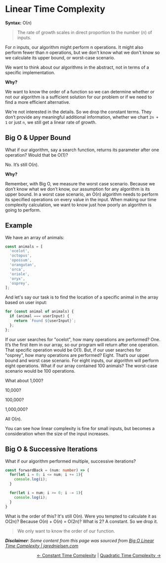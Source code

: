 # Linear Time Complexity

**Syntax:** O(_n_)

> The rate of growth scales in direct proportion to the number (_n_) of inputs.

For _n_ inputs, our algorithm might perform n operations. It might also perform fewer than _n_ operations, but we don't know what we don't know so we calculate its upper bound, or worst-case scenario.

We want to think about our algorithms in the abstract, not in terms of a specific implementation.

**Why?**

We want to know the order of a function so we can determine whether or not our algorithm is a sufficient solution for our problem or if we need to find a more efficient alternative.

We're not interested in the details. So we drop the constant terms. They don’t provide any meaningful additional information, whether we chart `2n + 1` or just `n`, we still get a linear rate of growth.

## Big O & Upper Bound

What if our algorithm, say a search function, returns its parameter after one operation? Would that be O(1)?

No. It’s still O(_n_).

**Why?**

Remember, with Big O, we measure the worst case scenario. Because we don’t know what we don’t know, our assumption for any algorithm is its upper bound. In a worst case scenario, an O(_n_) algorithm needs to perform its specified operations on every value in the input. When making our time complexity calculation, we want to know just how poorly an algorithm is going to perform.

## Example

We have an array of animals:

```typescript
const animals = [
  'ocelot',
  'octopus',
  'opossum',
  'orangutan',
  'orca',
  'oriole',
  'oryx',
  'osprey',
];
```

And let's say our task is to find the location of a specific animal in the array based on user input:

```typescript
for (const animal of animals) {
  if (animal === userInput) {
    return `Found ${userInput}`;
  };
};
```

If our user searches for "ocelot", how many operations are performed? One. It’s the first item in our array, so our program will return after one operation. That specific operation would be O(1). But, if our user searches for "osprey", how many operations are performed? Eight. That’s our upper bound and worst case scenario. For eight inputs, our algorithm will perform eight operations. What if our array contained 100 animals? The worst-case scenario would be 100 operations.

What about 1,000?

10,000?

100,000?

1,000,000?

All O(_n_).

You can see how linear complexity is fine for small inputs, but becomes a consideration when the size of the input increases.

## Big O & Successive Iterations

What if our algorithm performed multiple, successive iterations?

```typescript
const forwardBack = (num: number) => {
  for(let i = 0; i <= num; i += 1){
    console.log(i);
  }

  for(let i = num; i >= 0; i -= 1){
    console.log(i);
  }
}
```

What is the order of this? It's still O(_n_). Were you tempted to calculate it as O(2n)? Because O(_n_) + O(_n_) = O(2n)? What is 2? A constant. So we drop it.

> We only want to know the order of our function.

_**Disclaimer**: Some content from this page was sourced from [Big O Linear Time Complexity | jarednielsen.com](https://jarednielsen.com/big-o-linear-time-complexity/)_

<div align="right">
  <a href="../constant-time-complexity#constant-time-complexity"><- Constant Time Complexity</a> | 
  <a href="../quadratic-time-complexity/README.md#quadratic-time-complexity">Quadratic Time Complexity -></a>
</div>
